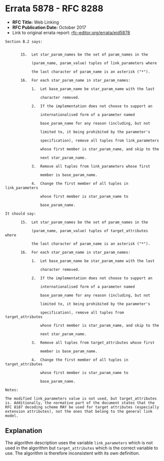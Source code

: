 # Errata 5878 - RFC 8288

- **RFC Title:** Web Linking
- **RFC Publication Date:** October 2017
- Link to original errata report: [rfc-editor.org/errata/eid5878](https://www.rfc-editor.org/errata/eid5878)

```
Section B.2 says:


       15.  Let star_param_names be the set of param_names in the
            (param_name, param_value) tuples of link_parameters where
            the last character of param_name is an asterisk ("*").
       16.  For each star_param_name in star_param_names:
            1.  Let base_param_name be star_param_name with the last
                character removed.
            2.  If the implementation does not choose to support an
                internationalised form of a parameter named
                base_param_name for any reason (including, but not
                limited to, it being prohibited by the parameter's
                specification), remove all tuples from link_parameters
                whose first member is star_param_name, and skip to the
                next star_param_name.
            3.  Remove all tuples from link_parameters whose first
                member is base_param_name.
            4.  Change the first member of all tuples in link_parameters
                whose first member is star_param_name to
                base_param_name.

It should say:

       15.  Let star_param_names be the set of param_names in the
            (param_name, param_value) tuples of target_attributes where
            the last character of param_name is an asterisk ("*").
       16.  For each star_param_name in star_param_names:
            1.  Let base_param_name be star_param_name with the last
                character removed.
            2.  If the implementation does not choose to support an
                internationalised form of a parameter named
                base_param_name for any reason (including, but not
                limited to, it being prohibited by the parameter's
                specification), remove all tuples from target_attributes
                whose first member is star_param_name, and skip to the
                next star_param_name.
            3.  Remove all tuples from target_attributes whose first
                member is base_param_name.
            4.  Change the first member of all tuples in target_attributes
                whose first member is star_param_name to
                base_param_name.

Notes:

The modified link_parameters value is not used, but target_attributes is. Additionally, the normative part of the document states that the RFC 8187 decoding scheme MAY be used for target attributes (especially extension attributes), not the ones that belong to the general link model.
```

## Explanation

The algorithm description uses the variable `link_parameters` which is not used in the algorithm but `target_attributes` which is the correct variable to use.  The algorithm is therefore inconsistent with its own definition.
